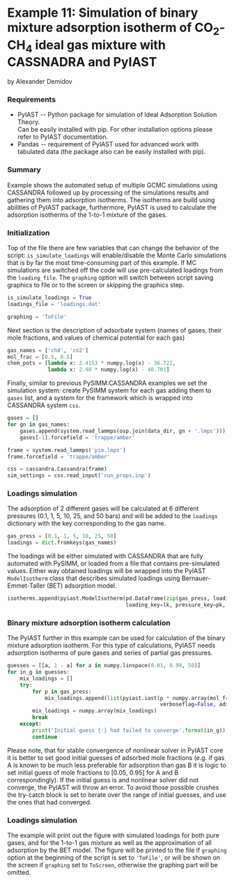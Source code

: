 Example 11: Simulation of binary mixture adsorption isotherm of CO<sub>2</sub>-CH<sub>4</sub> ideal gas mixture with CASSNADRA and PyIAST
=========================================================================================================================================  
by Alexander Demidov
    
 ### Requirements
 <ul>
    <li> PyIAST -- Python package for simulation of Ideal Adsorption Solution Theory. <br>
     Can be easily installed with pip. For other installation options please refer to PyIAST documentation. 
	<li> Pandas -- requirement of PyIAST used for advanced work with tabulated data (the package also can be easily installed with pip).
 </ul>
 
 ### Summary

Example shows the automated setup of multiple GCMC simulations using CASSANDRA followed up by processing of the simulations 
results and gathering them into adsorption isotherms. The isotherms are build using abilities of PyIAST package, furthermore, 
PyIAST is used to calculate the adsorption isotherms of the 1-to-1 mixture of the gases.

 ### Initialization

Top of the file there are few variables that can change the behavior of the script: ```is_simulate_loadings``` will 
enable/disable the Monte Carlo simulations that is by far the most time-consuming part of this example. If MC simulations are 
switched off the code will use pre-calculated loadings from the ```loading_file```.
The ```graphing``` option will switch between script saving graphics to file or to the screen or skipping the graphics step.
  
```Python
is_simulate_loadings = True
loadings_file = 'loadings.dat'

graphing = 'ToFile'
```

Next section is the description of adsorbate system (names of gases, their mole fractions, and values of chemical potential for each gas)

```Python
gas_names = ['ch4', 'co2']
mol_frac = [0.5, 0.5]
chem_pots = [lambda x: 2.4153 * numpy.log(x) - 36.722,
             lambda x: 2.40 * numpy.log(x) - 40.701]
```

Finally, similar to previous PySIMM:CASSANDRA examples we set the simulation system: create PySIMM system for each 
gas adding them to ```gases``` list, and a system for the framework which is wrapped into CASSANDRA system ```css```. 

```Python
gases = []
for gn in gas_names:
    gases.append(system.read_lammps(osp.join(data_dir, gn + '.lmps')))
    gases[-1].forcefield = 'trappe/amber'

frame = system.read_lammps('pim.lmps')
frame.forcefield = 'trappe/amber'

css = cassandra.Cassandra(frame)
sim_settings = css.read_input('run_props.inp')
```


 ### Loadings simulation
The adsorption of 2 different gases will be calculated at 6 different pressures (0.1, 1, 5, 10, 25, and 50 bars) 
and will be added to the ```loadings``` dictionary with the key corresponding to the gas name. 

```Python
gas_press = [0.1, 1, 5, 10, 25, 50]
loadings = dict.fromkeys(gas_names)
``` 
 
The loadings will be either simulated with CASSANDRA that are fully automated with PySIMM, or loaded from a file 
that contains pre-simulated values. Either way obtained loadings will be wrapped into the PyIAST ```ModelIsotherm``` class 
that describes simulated loadings using Bernauer-Emmet-Taller (BET) adsorption model.

```Python
isotherms.append(pyiast.ModelIsotherm(pd.DataFrame(zip(gas_press, loadings[gn]), columns=[pk, lk]), 
                                      loading_key=lk, pressure_key=pk, model='BET', optimization_method='L-BFGS-B'))
```
 
 ### Binary mixture adsorption isotherm calculation
 
The PyIAST further in this example can be used for calculation of the binary mixture adsorption isotherm. 
For this type of calculations, PyIAST needs adsorption isotherms of pure gases and series of partial gas pressures.

```Python
guesses = [[a, 1 - a] for a in numpy.linspace(0.01, 0.99, 50)]
for in_g in guesses:
    mix_loadings = []
    try:
        for p in gas_press:
            mix_loadings.append(list(pyiast.iast(p * numpy.array(mol_frac), isotherms,
                                                 verboseflag=False, adsorbed_mole_fraction_guess=in_g)))
        mix_loadings = numpy.array(mix_loadings)
        break
    except:
        print('Initial guess {:} had failed to converge'.format(in_g))
        continue
```

Please note, that for stable convergence of nonlinear solver in PyIAST core it is better to set good initial guesses 
of adsorbed mole fractions (e.g. if gas A is known to be much less preferable for adsorption than gas B it is logic 
to set initial guess of mole fractions to [0.05, 0.95] for A and B correspondingly). 
If the initial guess is and nonlinear solver did not converge, the PyIAST will throw an error. 
To avoid those possible crushes the try-catch block is set to iterate over the range of initial guesses, and use the ones that had converged.

 ### Loadings simulation
The example will print out the figure with simulated loadings for both pure gases, and for the 1-to-1 gas mixture 
as well as the approximation of all adsorption by the BET model.
The figure will be printed to the file if ```graphing``` option at the beginning of the script is set to `'ToFile'`, or will be shown on the screen
 if ```graphing``` set to `ToScreen`, otherwise the graphing part will be omitted.

 
 
 
 
 
 
 
 